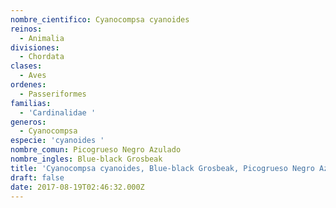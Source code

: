 ```yaml
---
nombre_cientifico: Cyanocompsa cyanoides
reinos:
  - Animalia
divisiones:
  - Chordata
clases:
  - Aves
ordenes:
  - Passeriformes
familias:
  - 'Cardinalidae '
generos:
  - Cyanocompsa
especie: 'cyanoides '
nombre_comun: Picogrueso Negro Azulado
nombre_ingles: Blue-black Grosbeak
title: 'Cyanocompsa cyanoides, Blue-black Grosbeak, Picogrueso Negro Azulado'
draft: false
date: 2017-08-19T02:46:32.000Z
---
```



